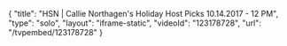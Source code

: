 {
    "title": "HSN | Callie Northagen's Holiday Host Picks 10.14.2017 - 12 PM",
    "type": "solo",
    "layout": "iframe-static",
    "videoId": "123178728",
    "url": "\/tvpembed\/123178728"
}